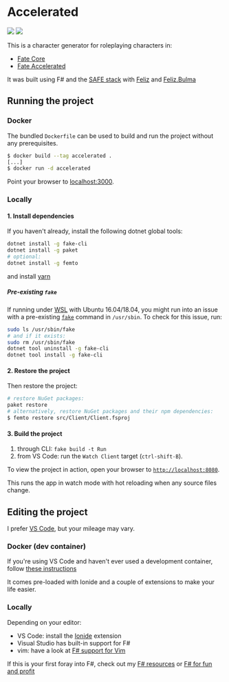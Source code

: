 # Accelerated

![](https://github.com/pbryon/accelerated/workflows/CI/badge.svg) ![](https://github.com/pbryon/accelerated/workflows/npm/badge.svg)

This is a character generator for roleplaying characters in:

* [Fate Core](https://fate-srd.com/fate-core/basics)
* [Fate Accelerated](https://fate-srd.com/fate-accelerated/get-started)

It was built using F# and the [SAFE stack](https://safe-stack.github.io/docs/) with [Feliz](https://github.com/Zaid-Ajaj/Feliz) and [Feliz.Bulma](https://github.com/Dzoukr/Feliz.Bulma)

## Running the project

### Docker

The bundled `Dockerfile` can be used to build and run the project without any
prerequisites.

```bash
$ docker build --tag accelerated .
[...]
$ docker run -d accelerated
```

Point your browser to [localhost:3000](http://localhost:3000).

### Locally

#### 1. Install dependencies

If you haven't already, install the following dotnet global tools:

```bash
dotnet install -g fake-cli
dotnet install -g paket
# optional:
dotnet install -g femto
```

and install [yarn](https://classic.yarnpkg.com/en/docs/install)

##### Pre-existing `fake`

If running under [WSL](https://docs.microsoft.com/en-us/windows/wsl/install-win10) with Ubuntu 16.04/18.04, you might run into an issue with a pre-existing [`fake`](https://packages.ubuntu.com/bionic/fake) command in `/usr/sbin`. To check for this issue, run:

```bash
sudo ls /usr/sbin/fake
# and if it exists:
sudo rm /usr/sbin/fake
dotnet tool uninstall -g fake-cli
dotnet tool install -g fake-cli
```

#### 2. Restore the project

Then restore the project:

```bash
# restore NuGet packages:
paket restore
# alternatively, restore NuGet packages and their npm dependencies:
$ femto restore src/Client/Client.fsproj
```

#### 3. Build the project

1. through CLI: `fake build -t Run`
2. from VS Code: run the `Watch Client` target (`ctrl-shift-B`).

To view the project in action, open your browser to [`http://localhost:8080`](http://localhost:8080).

This runs the app in watch mode with hot reloading when any source files change.

## Editing the project

I prefer [VS Code](https://code.visualstudio.com/download), but your mileage may vary.

### Docker (dev container)

If you're using VS Code and haven't ever used a development container, follow [these instructions](https://code.visualstudio.com/docs/remote/containers)

It comes pre-loaded with Ionide and a couple of extensions to make your life easier.

### Locally

Depending on your editor:
* VS Code: install the [Ionide](https://ionide.io/) extension
* Visual Studio has built-in support for F#
* vim: have a look at [F# support for Vim](https://github.com/fsharp/vim-fsharp)

If this is your first foray into F#, check out my [F# resources](https://github.com/pbryon/resources/blob/master/topics/F%23.md) or [F# for fun and profit](https://fsharpforfunandprofit.com)
